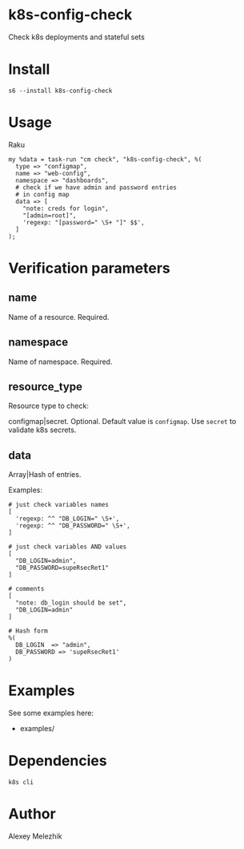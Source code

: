# k8s-config-check

Check k8s deployments and stateful sets

# Install

    s6 --install k8s-config-check

# Usage

Raku

    my %data = task-run "cm check", "k8s-config-check", %(
      type => "configmap",
      name => "web-config",
      namespace => "dashboards",
      # check if we have admin and password entries 
      # in config map
      data => [
        "note: creds for login",
        "[admin=root]",
        'regexp: "[password=" \S+ "]" $$',
      ]
    );

# Verification parameters

## name

Name of a resource. Required.

## namespace

Name of namespace. Required.

## resource_type

Resource type to check:

configmap|secret. Optional. Default value is `configmap`. Use `secret` to validate k8s secrets.

## data

Array|Hash of entries.

Examples:

    # just check variables names
    [
      'regexp: ^^ "DB_LOGIN=" \S+',
      'regexp: ^^ "DB_PASSWORD=" \S+',
    ]

    # just check variables AND values
    [
      "DB_LOGIN=admin",
      "DB_PASSWORD=supeRsecRet1"
    ]

    # comments
    [
      "note: db_login should be set",
      "DB_LOGIN=admin"
    ]

    # Hash form
    %(
      DB_LOGIN  => "admin",
      DB_PASSWORD => 'supeRsecRet1'
    )

# Examples

See some examples here:

* examples/

# Dependencies

`k8s cli`

# Author

Alexey Melezhik


